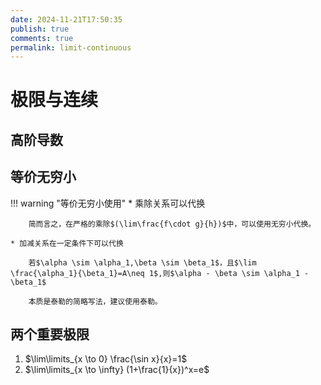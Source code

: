 ```yaml
---
date: 2024-11-21T17:50:35
publish: true
comments: true
permalink: limit-continuous
---
```


# 极限与连续

## 高阶导数

## 等价无穷小

!!! warning "等价无穷小使用"
    * 乘除关系可以代换

        简而言之，在严格的乘除$(\lim\frac{f\cdot g}{h})$中，可以使用无穷小代换。

    * 加减关系在一定条件下可以代换

        若$\alpha \sim \alpha_1,\beta \sim \beta_1$，且$\lim \frac{\alpha_1}{\beta_1}=A\neq 1$,则$\alpha - \beta \sim \alpha_1 - \beta_1$

        本质是泰勒的简略写法，建议使用泰勒。

## 两个重要极限

1. $\lim\limits_{x \to 0} \frac{\sin x}{x}=1$
2. $\lim\limits_{x \to \infty} (1+\frac{1}{x})^x=e$


